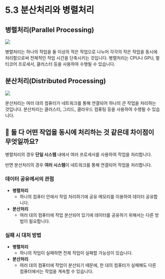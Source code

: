 # 5.3 분산처리와 병렬처리

## 병렬처리(Parallel Processing)

![](images/1.2.1_parallel.png)

병렬처리는 하나의 작업을 둘 이상의 작은 작업으로 나누어 각각의 작은 작업을 동시에 처리함으로써 전체적인 작업 시간을 단축시키는 것입니다. 병렬처리는 CPU나 GPU, 멀티코어 프로세서, 클러스터 등을 사용하여 수행될 수 있습니다.

## 분산처리(Distributed Processing)

![](images/1.2.2_distribution.png)

분산처리는 여러 대의 컴퓨터가 네트워크를 통해 연결되어 하나의 큰 작업을 처리하는 것입니다. 분산처리는 클러스터, 그리드, 클라우드 컴퓨팅 등을 사용하여 수행될 수 있습니다.

## 🤔 둘 다 어떤 작업을 동시에 처리하는 것 같은데 차이점이 무엇일까요?

병렬처리의 경우 **단일 시스템** 내에서 여러 프로세서를 사용하여 작업을 처리합니다.

반면 분산처리의 경우 **여러 시스템**이 네트워크를 통해 연결되어 작업을 처리합니다.

### 데이터 공유에서의 관점

- **병렬처리**
  - 하나의 컴퓨터 안에서 작업 처리하기에 공유 메모리를 이용하여 데이터 공유합니다.
- **분산처리**
  - 여러 대의 컴퓨터에 작업 분산되어 있기에 데이터를 공유하기 위해서는 다른 방법이 필요합니다.

### 실패 시 대처 방법

- **병렬처리**
  - 하나의 작업이 실패하면 전체 작업이 실패할 가능성이 있습니다.
- **분산처리**
  - 여러 대의 컴퓨터에 작업이 분산되기 때문에, 한 대의 컴퓨터가 실패해도 다른 컴퓨터에서는 작업을 계속할 수 있습니다.


<script src="https://utteranc.es/client.js"
        repo="Pseudo-Lab/data-engineering-for-everybody"
        issue-term="pathname"
        label="comments"
        theme="preferred-color-scheme"
        crossorigin="anonymous"
        async>
</script>